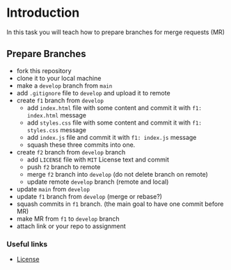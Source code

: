 # Introduction

In this task you will teach how to prepare branches for merge requests (MR)

## Prepare Branches

- fork this repository
- clone it to your local machine
- make a `develop` branch from `main`
- add `.gitignore` file to `develop` and upload it to remote
- create `f1` branch from `develop`
  - add `index.html` file with some content and commit it with `f1: index.html` message
  - add `styles.css` file with some content and commit it with `f1: styles.css` message
  - add `index.js` file and commit it with `f1: index.js` message
  - squash these three commits into one.
- create `f2` branch from `develop` branch
  - add `LICENSE` file with `MIT` License text and commit
  - push `f2` branch to remote
  - merge `f2` branch into `develop` (do not delete branch on remote)
  - update remote `develop` branch (remote and local)
- update `main` from `develop`
- update `f1` branch from `develop` (merge or rebase?)
- squash commits in `f1` branch. (the main goal to have one commit before MR)
- make MR from `f1` to `develop` branch
- attach link or your repo to assignment

### Useful links

- [License](https://en.wikipedia.org/wiki/MIT_License)
